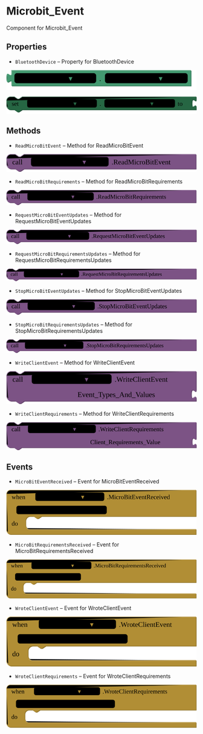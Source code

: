 # Microbit\_Event

Component for Microbit_Event

## Properties

+ <a name="BluetoothDevice"></a>`BluetoothDevice` – Property for BluetoothDevice


![get Microbit_Event1 BluetoothDevice ](blocks/Microbit_Event.BluetoothDevice_getter.svg)


![set Microbit_Event1 BluetoothDevice  to](blocks/Microbit_Event.BluetoothDevice_setter.svg)

## Methods

+ <a name="ReadMicroBitEvent"></a>`ReadMicroBitEvent` – Method for ReadMicroBitEvent

![call Microbit_Event1 ReadMicroBitEvent](blocks/Microbit_Event.ReadMicroBitEvent.svg)

+ <a name="ReadMicroBitRequirements"></a>`ReadMicroBitRequirements` – Method for ReadMicroBitRequirements

![call Microbit_Event1 ReadMicroBitRequirements](blocks/Microbit_Event.ReadMicroBitRequirements.svg)

+ <a name="RequestMicroBitEventUpdates"></a>`RequestMicroBitEventUpdates` – Method for RequestMicroBitEventUpdates

![call Microbit_Event1 RequestMicroBitEventUpdates](blocks/Microbit_Event.RequestMicroBitEventUpdates.svg)

+ <a name="RequestMicroBitRequirementsUpdates"></a>`RequestMicroBitRequirementsUpdates` – Method for RequestMicroBitRequirementsUpdates

![call Microbit_Event1 RequestMicroBitRequirementsUpdates](blocks/Microbit_Event.RequestMicroBitRequirementsUpdates.svg)

+ <a name="StopMicroBitEventUpdates"></a>`StopMicroBitEventUpdates` – Method for StopMicroBitEventUpdates

![call Microbit_Event1 StopMicroBitEventUpdates](blocks/Microbit_Event.StopMicroBitEventUpdates.svg)

+ <a name="StopMicroBitRequirementsUpdates"></a>`StopMicroBitRequirementsUpdates` – Method for StopMicroBitRequirementsUpdates

![call Microbit_Event1 StopMicroBitRequirementsUpdates](blocks/Microbit_Event.StopMicroBitRequirementsUpdates.svg)

+ <a name="WriteClientEvent"></a>`WriteClientEvent` – Method for WriteClientEvent

![call Microbit_Event1 WriteClientEventEvent_Types_And_Values](blocks/Microbit_Event.WriteClientEvent.svg)

+ <a name="WriteClientRequirements"></a>`WriteClientRequirements` – Method for WriteClientRequirements

![call Microbit_Event1 WriteClientRequirementsClient_Requirements_Value](blocks/Microbit_Event.WriteClientRequirements.svg)

## Events

+ <a name="MicroBitEventReceived"></a>`MicroBitEventReceived` – Event for MicroBitEventReceived

![when Microbit_Event1 MicroBitEventReceived Event_Type_And_Value do](blocks/Microbit_Event.MicroBitEventReceived.svg)

+ <a name="MicroBitRequirementsReceived"></a>`MicroBitRequirementsReceived` – Event for MicroBitRequirementsReceived

![when Microbit_Event1 MicroBitRequirementsReceived microbit_reqs_value do](blocks/Microbit_Event.MicroBitRequirementsReceived.svg)

+ <a name="WroteClientEvent"></a>`WroteClientEvent` – Event for WroteClientEvent

![when Microbit_Event1 WroteClientEvent Event_Types_And_Values do](blocks/Microbit_Event.WroteClientEvent.svg)

+ <a name="WroteClientRequirements"></a>`WroteClientRequirements` – Event for WroteClientRequirements

![when Microbit_Event1 WroteClientRequirements Client_Requirements_Value do](blocks/Microbit_Event.WroteClientRequirements.svg)


